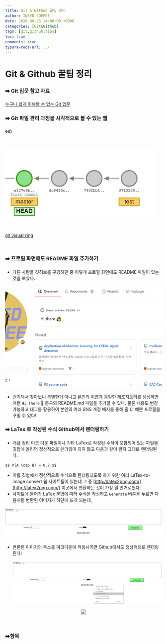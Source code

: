 ```yaml
---
title: Git & Github 꿀팁 정리
author: INEED COFFEE
date: 2020-09-23 14:00:00 +0800
categories: [Git&Github]
tags: [git,github,tips]
toc: true
comments: true
typora-root-url: ../
---
```

# Git & Github 꿀팁 정리

### :arrow_right: Git 입문 참고 자료

[누구나 쉽게 이해할 수 있는 Git 입문](https://backlog.com/git-tutorial/kr/)



### :arrow_right: Git 파일 관리 과정을 시각적으로 볼 수 있는 웹

__ex)__

​	

![ff_merge](/assets/ff_merge.png)

​	

[git visualizing](https://git-school.github.io/visualizing-git/)

​	

### :arrow_right: 프로필 화면에도 README 파일 추가하기

- 다른 사람들 깃허브를 구경하던 중 이렇게 프로필 화면에도 README 파일이 있는 것을 보았다. 

![프로필에 readme](/assets/readme_in_overview.PNG)

- 신기해서 찾아보니 특별한거 아니고 본인의 이름과 동일한 레포지토리를 생성하면 저런 `Hi there` :wave: 문구의 README.md 파일을 추가할 수 있다. 물론 내용도 변경가능하고 태그를 활용하여 본인의 여러 SNS 계정 배지를 통해 좀 더 예쁜 프로필을 꾸밀 수 있다!

  

### :arrow_right: LaTex 로 작성된 수식 Github에서 렌더링하기

- 개념 정리 마크 다운 파일이나 기타 LaTex로 작성된 수식이 포함되어 있는 파일을 깃헙에 올리면 정상적으로 렌더링이 되지 않고 다음과 같이 글자 그대로 렌더링된다. 

```
$$ P(A \cap B) = 0.7 $$
```

- 이를 깃헙에서 정상적으로 수식으로 렌더링되도록 하기 위한 여러 LaTex-to-image convert 웹 사이트들이 있는데 그 중 [http://latex2png.com/](http://latex2png.com/) 이곳에서 변환하는 것이 가장 덜 번거로웠다.
- 사이트에 들어가 LaTex 문법에 따라 수식을 작성하고 `Generate` 버튼을 누르면 다음처럼 변환된 이미지가 하단에 뜨게 되는데,

![latex2img](/assets/latex2img.PNG)

- 변환된 이미지의 주소를 마크다운에 적용시키면 Github에서도 정상적으로 렌더링 된다!

  ![latexlink](/assets/latex2img_link.PNG)
  				

<p align="center">
<img src="http://latex2png.com/pngs/adb18029f45432bb487fb2111615193f.png">
</P>

​	

### :arrow_right:항목


